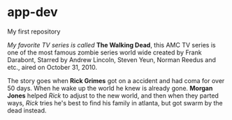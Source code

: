 # app-dev
My first repository

*My favorite TV series is called* **The Walking Dead**,
this AMC TV series is one of the most famous zombie series
world wide created by Frank Darabont, Starred by Andrew Lincoln, 
Steven Yeun, Norman Reedus and etc., aired on October 31, 2010. 

The story goes when **Rick Grimes** got on a
accident and had coma for over 50 days. When he wake up the
world he knew is already gone. **Morgan Jones** helped *Rick*
to adjust to the new world, and then when they parted ways,
*Rick* tries he's best to find his family in atlanta, but got
swarm by the dead instead.
